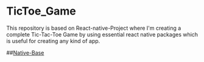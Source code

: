 # TicToe_Game
This repository is based on React-native-Project where I'm creating a complete Tic-Tac-Toe Game  by using  essential react native packages which is useful for creating any kind of app.

##[Native-Base](nativebase.io)

